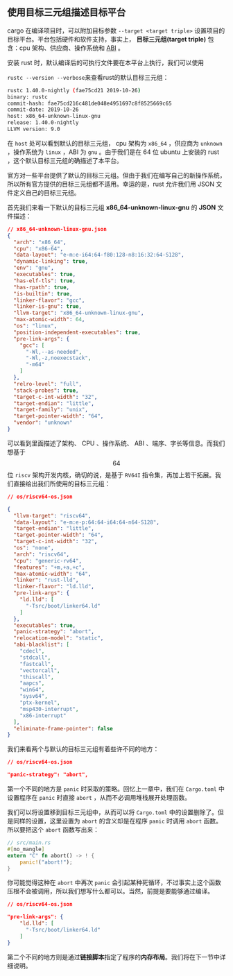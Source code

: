 ## 使用目标三元组描述目标平台

cargo 在编译项目时，可以附加目标参数 `--target <target triple>` 设置项目的目标平台。平台包括硬件和软件支持，事实上， **目标三元组(target triple)** 包含：cpu 架构、供应商、操作系统和 [ABI](https://stackoverflow.com/questions/2171177/what-is-an-application-binary-interface-abi/2456882#2456882) 。

安装 rust 时，默认编译后的可执行文件要在本平台上执行，我们可以使用

``rustc --version --verbose``来查看rust的默认目标三元组：

```sh
rustc 1.40.0-nightly (fae75cd21 2019-10-26)
binary: rustc
commit-hash: fae75cd216c481de048e4951697c8f8525669c65
commit-date: 2019-10-26
host: x86_64-unknown-linux-gnu
release: 1.40.0-nightly
LLVM version: 9.0
```

在 ``host`` 处可以看到默认的目标三元组， cpu 架构为 ``x86_64`` ，供应商为 ``unknown`` ，操作系统为 ``linux`` ，ABI 为 ``gnu`` 。由于我们是在 64 位 ubuntu 上安装的 rust ，这个默认目标三元组的确描述了本平台。

官方对一些平台提供了默认的目标三元组。但由于我们在编写自己的新操作系统，所以所有官方提供的目标三元组都不适用。幸运的是，rust 允许我们用 JSON 文件定义自己的目标三元组。

首先我们来看一下默认的目标三元组 **x86_64-unknown-linux-gnu** 的 **JSON** 文件描述：

```json
// x86_64-unknown-linux-gnu.json
{
  "arch": "x86_64",
  "cpu": "x86-64",
  "data-layout": "e-m:e-i64:64-f80:128-n8:16:32:64-S128",
  "dynamic-linking": true,
  "env": "gnu",
  "executables": true,
  "has-elf-tls": true,
  "has-rpath": true,
  "is-builtin": true,
  "linker-flavor": "gcc",
  "linker-is-gnu": true,
  "llvm-target": "x86_64-unknown-linux-gnu",
  "max-atomic-width": 64,
  "os": "linux",
  "position-independent-executables": true,
  "pre-link-args": {
    "gcc": [
      "-Wl,--as-needed",
      "-Wl,-z,noexecstack",
      "-m64"
    ]
  },
  "relro-level": "full",
  "stack-probes": true,
  "target-c-int-width": "32",
  "target-endian": "little",
  "target-family": "unix",
  "target-pointer-width": "64",
  "vendor": "unknown"
}
```

可以看到里面描述了架构、 CPU 、操作系统、 ABI 、端序、字长等信息。而我们想基于 $$64$$ 位 ``riscv`` 架构开发内核，确切的说，是基于 ``RV64I`` 指令集，再加上若干拓展。我们直接给出我们所使用的目标三元组：

```json
// os/riscv64-os.json

{
  "llvm-target": "riscv64",
  "data-layout": "e-m:e-p:64:64-i64:64-n64-S128",
  "target-endian": "little",
  "target-pointer-width": "64",
  "target-c-int-width": "32",
  "os": "none",
  "arch": "riscv64",
  "cpu": "generic-rv64",
  "features": "+m,+a,+c",
  "max-atomic-width": "64",
  "linker": "rust-lld",
  "linker-flavor": "ld.lld",
  "pre-link-args": {
    "ld.lld": [
      "-Tsrc/boot/linker64.ld"
    ]
  },
  "executables": true,
  "panic-strategy": "abort",
  "relocation-model": "static",
  "abi-blacklist": [
    "cdecl",
    "stdcall",
    "fastcall",
    "vectorcall",
    "thiscall",
    "aapcs",
    "win64",
    "sysv64",
    "ptx-kernel",
    "msp430-interrupt",
    "x86-interrupt"
  ],
  "eliminate-frame-pointer": false
}
```

我们来看两个与默认的目标三元组有着些许不同的地方：

```json
// os/riscv64-os.json

"panic-strategy": "abort",
```

第一个不同的地方是 ``panic`` 时采取的策略。回忆上一章中，我们在 ``Cargo.toml`` 中设置程序在 ``panic`` 时直接 ``abort`` ，从而不必调用堆栈展开处理函数。

我们可以将设置移到目标三元组中，从而可以将 ``Cargo.toml`` 中的设置删除了。但是同样的设置，这里设置为 ``abort`` 的含义却是在程序 ``panic`` 时调用 ``abort`` 函数。所以要把这个 ``abort`` 函数写出来：

```rust
// src/main.rs
#[no_mangle]
extern "C" fn abort() -> ! {
    panic!("abort!");
}
```

你可能觉得这种在 ``abort`` 中再次 ``panic`` 会引起某种死循环，不过事实上这个函数压根不会被调用，所以我们想写什么都可以。当然，前提是要能够通过编译。

```json
// os/riscv64-os.json

"pre-link-args": {
    "ld.lld": [
      "-Tsrc/boot/linker64.ld"
    ]
}
```

第二个不同的地方则是通过**链接脚本**指定了程序的**内存布局**。我们将在下一节中详细说明。